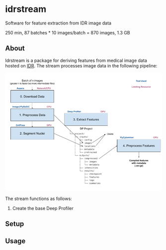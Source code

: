 # idrstream

Software for feature extraction from IDR image data

250 min, 87 batches * 10 images/batch = 870 images, 1.3 GB

## About

Idrstream is a package for deriving features from medical image data hosted on [IDR](https://idr.openmicroscopy.org/).
The stream processes image data in the following pipeline:

![Stream Design](images/Stream_Design.png "Stream Design")


The stream functions as follows:

1) Create the base Deep Profiler 

## Setup



## Usage


